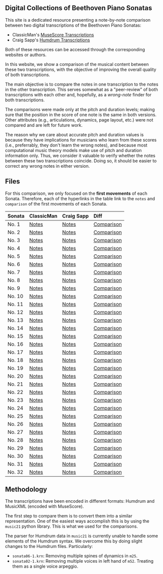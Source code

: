 ## Digital Collections of Beethoven Piano Sonatas

This site is a dedicated resource presenting a note-by-note comparison between two digital transcriptions of the Beethoven Piano Sonatas:

- ClassicMan's [MuseScore Transcriptions](https://musescore.com/user/19710/sets/54311)
- Craig Sapp's [Humdrum Transcriptions](http://kern.humdrum.org/search?s=t&keyword=Beethoven)

Both of these resources can be accessed through the corresponding websites or authors.

In this website, we show a comparison of the musical content between these two transcriptions, with the objective of improving the overall quality of both transcriptions.

The main objective is to compare the notes in one transcription to the notes in the other transcription. This serves somewhat as a "peer-review" of both transcriptions with each other and, hopefully, as a *wrong-note* finder for both transcriptions.

The comparisons were made only at the pitch and duration levels; making sure that the position in the score of one note is the same in both versions. Other attributes (e.g., articulations, dynamics, page layout, etc.) were not compared and are left for future work.

The reason why we care about accurate pitch and duration values is because they have implications for musicians who learn from these scores (i.e., preferrably, they don't learn the wrong notes), and because most computational music theory models make use of pitch and duration information only. Thus, we consider it valuable to verify whether the notes between these two transcriptions coincide. Doing so, it should be easier to correct any wrong notes in either version.

## Files

For this comparison, we only focused on the **first movements** of each Sonata. Therefore, each of the hyperlinks in the table link to the `notes` and `comparison` of the first movements of each Sonata.


| Sonata  | ClassicMan                         | Craig Sapp                   | Diff                               |
|:--------|:-----------------------------------|:-----------------------------|:-----------------------------------|
| No. 1   | [Notes](assets/1_classicman.txt)   | [Notes](assets/1_sapp.txt)   | [Comparison](assets/1_diff.html)   |
| No. 2   | [Notes](assets/2_classicman.txt)   | [Notes](assets/2_sapp.txt)   | [Comparison](assets/2_diff.html)   |
| No. 3   | [Notes](assets/3_classicman.txt)   | [Notes](assets/3_sapp.txt)   | [Comparison](assets/3_diff.html)   |
| No. 4   | [Notes](assets/4_classicman.txt)   | [Notes](assets/4_sapp.txt)   | [Comparison](assets/4_diff.html)   |
| No. 5   | [Notes](assets/5_classicman.txt)   | [Notes](assets/5_sapp.txt)   | [Comparison](assets/5_diff.html)   |
| No. 6   | [Notes](assets/6_classicman.txt)   | [Notes](assets/6_sapp.txt)   | [Comparison](assets/6_diff.html)   |
| No. 7   | [Notes](assets/7_classicman.txt)   | [Notes](assets/7_sapp.txt)   | [Comparison](assets/7_diff.html)   |
| No. 8   | [Notes](assets/8_classicman.txt)   | [Notes](assets/8_sapp.txt)   | [Comparison](assets/8_diff.html)   |
| No. 9   | [Notes](assets/9_classicman.txt)   | [Notes](assets/9_sapp.txt)   | [Comparison](assets/9_diff.html)   |
| No. 10  | [Notes](assets/10_classicman.txt)  | [Notes](assets/10_sapp.txt)  | [Comparison](assets/10_diff.html)  |
| No. 11  | [Notes](assets/11_classicman.txt)  | [Notes](assets/11_sapp.txt)  | [Comparison](assets/11_diff.html)  |
| No. 12  | [Notes](assets/12_classicman.txt)  | [Notes](assets/12_sapp.txt)  | [Comparison](assets/12_diff.html)  |
| No. 13  | [Notes](assets/13_classicman.txt)  | [Notes](assets/13_sapp.txt)  | [Comparison](assets/13_diff.html)  |
| No. 14  | [Notes](assets/14_classicman.txt)  | [Notes](assets/14_sapp.txt)  | [Comparison](assets/14_diff.html)  |
| No. 15  | [Notes](assets/15_classicman.txt)  | [Notes](assets/15_sapp.txt)  | [Comparison](assets/15_diff.html)  |
| No. 16  | [Notes](assets/16_classicman.txt)  | [Notes](assets/16_sapp.txt)  | [Comparison](assets/16_diff.html)  |
| No. 17  | [Notes](assets/17_classicman.txt)  | [Notes](assets/17_sapp.txt)  | [Comparison](assets/17_diff.html)  |
| No. 18  | [Notes](assets/18_classicman.txt)  | [Notes](assets/18_sapp.txt)  | [Comparison](assets/18_diff.html)  |
| No. 19  | [Notes](assets/19_classicman.txt)  | [Notes](assets/19_sapp.txt)  | [Comparison](assets/19_diff.html)  |
| No. 20  | [Notes](assets/20_classicman.txt)  | [Notes](assets/20_sapp.txt)  | [Comparison](assets/20_diff.html)  |
| No. 21  | [Notes](assets/21_classicman.txt)  | [Notes](assets/21_sapp.txt)  | [Comparison](assets/21_diff.html)  |
| No. 22  | [Notes](assets/22_classicman.txt)  | [Notes](assets/22_sapp.txt)  | [Comparison](assets/22_diff.html)  |
| No. 23  | [Notes](assets/23_classicman.txt)  | [Notes](assets/23_sapp.txt)  | [Comparison](assets/23_diff.html)  |
| No. 24  | [Notes](assets/24_classicman.txt)  | [Notes](assets/24_sapp.txt)  | [Comparison](assets/24_diff.html)  |
| No. 25  | [Notes](assets/25_classicman.txt)  | [Notes](assets/25_sapp.txt)  | [Comparison](assets/25_diff.html)  |
| No. 26  | [Notes](assets/26_classicman.txt)  | [Notes](assets/26_sapp.txt)  | [Comparison](assets/26_diff.html)  |
| No. 27  | [Notes](assets/27_classicman.txt)  | [Notes](assets/27_sapp.txt)  | [Comparison](assets/27_diff.html)  |
| No. 28  | [Notes](assets/28_classicman.txt)  | [Notes](assets/28_sapp.txt)  | [Comparison](assets/28_diff.html)  |
| No. 29  | [Notes](assets/29_classicman.txt)  | [Notes](assets/29_sapp.txt)  | [Comparison](assets/29_diff.html)  |
| No. 30  | [Notes](assets/30_classicman.txt)  | [Notes](assets/30_sapp.txt)  | [Comparison](assets/30_diff.html)  |
| No. 31  | [Notes](assets/31_classicman.txt)  | [Notes](assets/31_sapp.txt)  | [Comparison](assets/31_diff.html)  |
| No. 32  | [Notes](assets/32_classicman.txt)  | [Notes](assets/32_sapp.txt)  | [Comparison](assets/32_diff.html)  |


## Methodology

The transcriptions have been encoded in different formats: Humdrum and MusicXML (encoded with MuseScore).

The first step to compare them is to convert them into a similar representation. One of the easiest ways accomplish this is by using the `music21` python library. This is what we used for the comparisons.

The parser for Humdrum data in `music21` is currently unable to handle some elements of the Humdrum syntax. We overcome this by doing slight changes to the Humdrum files. Particularly:

- `sonata06-1.krn`: Removing multiple spines of dynamics in `m25`.
- `sonata02-1.krn`: Removing multiple voices in left hand of `m52`. Treating them as a single voice arpeggio.